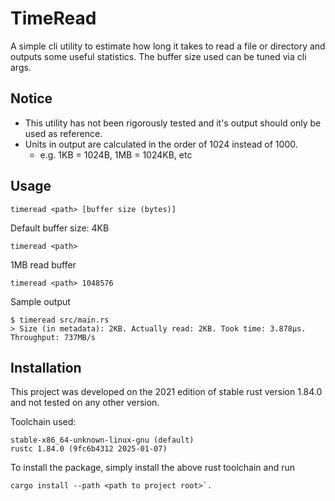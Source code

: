 # TimeRead

A simple cli utility to estimate how long it takes to read a file or directory
and outputs some useful statistics. The buffer size used can be tuned via cli
args.

## Notice

- This utility has not been rigorously tested and it's output should only be
  used as reference.
- Units in output are calculated in the order of 1024 instead of 1000.
  - e.g. 1KB = 1024B, 1MB = 1024KB, etc

## Usage

```
timeread <path> [buffer size (bytes)]
```

Default buffer size: 4KB

```shell
timeread <path>
```

1MB read buffer

```shell
timeread <path> 1048576
```

Sample output

```shell
$ timeread src/main.rs
> Size (in metadata): 2KB. Actually read: 2KB. Took time: 3.878µs. Throughput: 737MB/s
```

## Installation

This project was developed on the 2021 edition of stable rust version 1.84.0
and not tested on any other version.

Toolchain used:

```
stable-x86_64-unknown-linux-gnu (default)
rustc 1.84.0 (9fc6b4312 2025-01-07)
```

To install the package, simply install the above rust toolchain and run

```shell
cargo install --path <path to project root>`.
```
